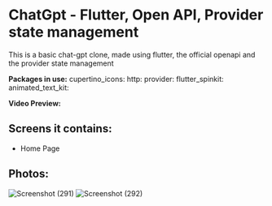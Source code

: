 # ChatGpt - Flutter, Open API, Provider state management

This is a basic chat-gpt clone, made using flutter, the official openapi and the provider state management

**Packages in use:**
  cupertino_icons: 
  http: 
  provider: 
  flutter_spinkit: 
  animated_text_kit: 

**Video Preview:**

 ## Screens it contains:
   - Home Page
 ## Photos:
 
 ![Screenshot (291)](https://github.com/Elyumusa/chatgpt-flutter-clone/assets/93226469/7fc62d68-f216-4db1-b5d0-af77b81992c8)
![Screenshot (292)](https://github.com/Elyumusa/chatgpt-flutter-clone/assets/93226469/505ceb0a-c7f6-4f83-afb5-453e244b0158)
